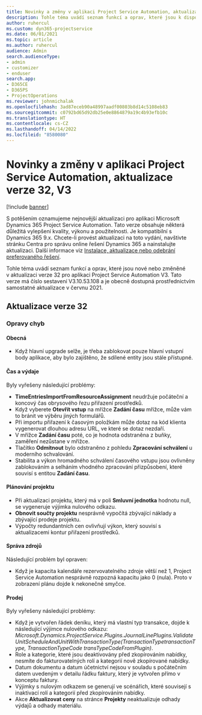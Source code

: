 ```yaml
---
title: Novinky a změny v aplikaci Project Service Automation, aktualizace verze 32, V3
description: Tohle téma uvádí seznam funkcí a oprav, které jsou k dispozici v Project Service Automation, aktualizace verze 32, V3.
author: ruhercul
ms.custom: dyn365-projectservice
ms.date: 06/01/2021
ms.topic: article
ms.author: ruhercul
audience: Admin
search.audienceType:
- admin
- customizer
- enduser
search.app:
- D365CE
- D365PS
- ProjectOperations
ms.reviewer: johnmichalak
ms.openlocfilehash: 3ad87eceb90a48997aadf00803b8d14c5108eb83
ms.sourcegitcommit: c0792bd65d92db25e0e8864879a19c4b93efb10c
ms.translationtype: HT
ms.contentlocale: cs-CZ
ms.lasthandoff: 04/14/2022
ms.locfileid: "8580080"
---
```

# <a name="whats-new-or-changed-in-project-service-automation-update-release-32-v3"></a>Novinky a změny v aplikaci Project Service Automation, aktualizace verze 32, V3

[!include [banner](../includes/psa-now-project-operations.md)]

S potěšením oznamujeme nejnovější aktualizaci pro aplikaci Microsoft Dynamics 365 Project Service Automation. Tato verze obsahuje některá důležitá vylepšení kvality, výkonu a použitelnosti. Je kompatibilní s Dynamics 365 9.x. Chcete-li provést aktualizaci na toto vydání, navštivte stránku Centra pro správu online řešení Dynamics 365 a nainstalujte aktualizaci. Další informace viz [Instalace, aktualizace nebo odebrání preferovaného řešení](/power-platform/admin/install-remove-preferred-solution).

Tohle téma uvádí seznam funkcí a oprav, které jsou nové nebo změněné v aktualizaci verze 32 pro aplikaci Project Service Automation V3. Tato verze má číslo sestavení V3.10.53.108 a je obecně dostupná prostřednictvím samostatné aktualizace v červnu 2021.

## <a name="update-release-32"></a>Aktualizace verze 32

### <a name="bug-fixes"></a>Opravy chyb

#### <a name="general"></a>Obecná

- Když hlavní upgrade selže, je třeba zablokovat pouze hlavní vstupní body aplikace, aby bylo zajištěno, že sdílené entity jsou stále přístupné.

#### <a name="time-and-expense"></a>Čas a výdaje

Byly vyřešeny následující problémy:

- **TimeEntriesImportFromResourceAssignment** neudržuje počáteční a koncový čas obrysového řezu přiřazení prostředků.
- Když vyberete **Otevřít vstup** na mřížce **Zadání času** mřížce, může vám to bránit ve výběru jiných formulářů.
- Při importu přiřazení k časovým položkám může dotaz na kód klienta vygenerovat dlouhou adresu URL, ve které se dotaz nezdaří.
- V mřížce **Zadání času** poté, co je hodnota odstraněna z buňky, zaměření nezůstane v mřížce.
- Tlačítko **Odmítnout** bylo odstraněno z pohledu **Zpracování schválení** u moderního schvalování.
- Stabilita a výkon hromadného schválení časového vstupu jsou ovlivněny zablokováním a selháním vhodného zpracování přizpůsobení, které souvisí s entitou **Zadání času**.

#### <a name="project-planning"></a>Plánování projektu

- Při aktualizaci projektu, který má v poli **Smluvní jednotka** hodnotu null, se vygeneruje výjimka nulového odkazu.
- **Obnovit součty projektu** nesprávně vypočítá zbývající náklady a zbývající prodeje projektu.
- Výpočty redundantních cen ovlivňují výkon, který souvisí s aktualizacemi kontur přiřazení prostředků.

#### <a name="resource-management"></a>Správa zdrojů

Následující problém byl opraven:

- Když je kapacita kalendáře rezervovatelného zdroje větší než 1, Project Service Automation nesprávně rozpozná kapacitu jako 0 (nula). Proto v zobrazení plánu dojde k nekonečné smyčce.

#### <a name="sales"></a>Prodej

Byly vyřešeny následující problémy:

- Když je vytvořen řádek deníku, který má vlastní typ transakce, dojde k následující výjimce nulového odkazu: *Microsoft.Dynamics.ProjectService.Plugins.JournalLinePlugins.ValidateUnitScheduleAndUnitWithTransactionType(TransactionTypetransactionType, TransactionTypeCode transTypeCodeFromPlugin)*.
- Role a kategorie, které jsou deaktivovány před zkopírováním nabídky, nesmíte do fakturovatelných rolí a kategorií nově zkopírované nabídky.
- Datum dokumentu a datum účetnictví nejsou v souladu s počátečním datem uvedeným v detailu řádku faktury, který je vytvořen přímo v konceptu faktury.
- Výjimky s nulovým odkazem se generují ve scénářích, které souvisejí s inaktivací rolí a kategorií před zkopírováním nabídky.
- Akce **Aktualizovat ceny** na stránce **Projekty** neaktualizuje odhady výdajů a odhady materiálu.
